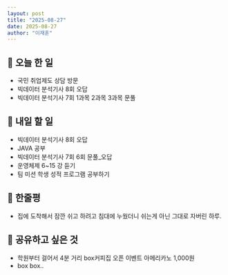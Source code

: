 ```yaml
---
layout: post
title: "2025-08-27"
date: 2025-08-27
author: "이재훈"
---
```

## 📝 오늘 한 일

- 국민 취업제도 상담 방문
- 빅데이터 분석기사 8회 오답
- 빅데이터 분석기사 7회 1과목 2과목 3과목 문풀


## 🎯 내일 할 일
- 빅데이터 분석기사 8회 오답
- JAVA 공부
- 빅데이터 분석기사 7회 6회 문풀_오답
- 운영체제 6~15 강 듣기
- 팀 미션 학생 성적 프로그램 공부하기

## 💭 한줄평


- 집에 도착해서 잠깐 쉬고 하려고 침대에 누웠더니 쉬는게 아닌 그대로 자버린 하루.

## 🔗 공유하고 싶은 것

- 학원부터 걸어서 4분 거리 box커피집 오픈 이벤트 아메리카노 1,000원
- box box..